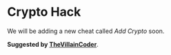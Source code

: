 # Crypto Hack
We will be adding a new cheat called *Add Crypto* soon.

**Suggested by [TheVillainCoder](https://github.com/Hankypoo7/Blooket-hacks-Hankypoo7-/discussions/67)**.
